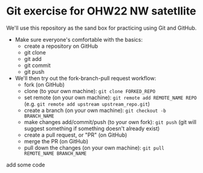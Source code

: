 # Git exercise for OHW22 NW satetllite

We'll use this repository as the sand box for practicing using Git and GitHub.

- Make sure everyone's comfortable with the basics:
  - create a repository on GitHub
  - git clone
  - git add
  - git commit
  - git push
- We'll then try out the fork-branch-pull request workflow:
  - fork (on GitHub)
  - clone (to your own machine): `git clone FORKED_REPO`
  - set remote (on your own machine): `git remote add REMOTE_NAME REPO` (e.g. `git remote add upstream upstream_repo.git`)
  - create a branch (on your own machine): `git checkout -b BRANCH_NAME`
  - make changes add/commit/push (to your own fork): `git push` (git will suggest something if something doesn't already exist)
  - create a pull request, or "PR" (on GitHub)
  - merge the PR (on GitHub)
  - pull down the changes (on your own machine): `git pull REMOTE_NAME BRANCH_NAME`


add some code